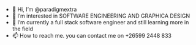 - 👋 Hi, I’m @paradigmextra
- 👀 I’m interested in SOFTWARE ENGINEERING AND GRAPHICA DESIGN
- 🌱 I’m currently a full stack software engineer and still learning more in the field
- 📫 How to reach me. you can contact me on +26599 2448 833

<!---
paradigmextra/paradigmextra is a ✨ special ✨ repository because its `README.md` (this file) appears on your GitHub profile.
You can click the Preview link to take a look at your changes.
--->
